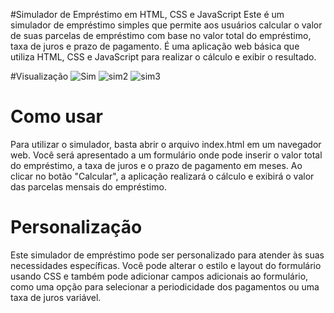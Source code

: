 #Simulador de Empréstimo em HTML, CSS e JavaScript
Este é um simulador de empréstimo simples que permite aos usuários calcular o valor de suas parcelas de 
empréstimo com base no valor total do empréstimo, taxa de juros e prazo de pagamento. 
É uma aplicação web básica que utiliza HTML, CSS e JavaScript 
para realizar o cálculo e exibir o resultado.

#Visualização
![Sim](https://user-images.githubusercontent.com/116680072/229257255-31347301-0d95-40b9-b284-ad0d3dd2eb06.png)
![sim2](https://user-images.githubusercontent.com/116680072/229257264-46b070c3-6fb3-4953-bd2d-99084c2506f4.png)
![sim3](https://user-images.githubusercontent.com/116680072/229257272-3fcdbc7b-8d18-49df-823f-ec6f0b47f70b.png)


# Como usar
Para utilizar o simulador, basta abrir o arquivo index.html em um navegador web. Você será apresentado a um formulário onde pode inserir o valor total do empréstimo, a taxa de juros e o prazo de pagamento em meses. Ao clicar no botão "Calcular", a aplicação realizará o cálculo e exibirá o valor das parcelas mensais do empréstimo.

# Personalização
Este simulador de empréstimo pode ser personalizado para atender às suas necessidades específicas. Você pode alterar o estilo e layout do formulário usando CSS e também pode adicionar campos adicionais ao formulário, como uma opção para selecionar a periodicidade dos pagamentos ou uma taxa de juros variável.
